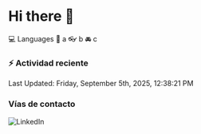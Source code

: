 # Hi there 👋

:computer: Languages
:pencil: a
:eyeglasses: b
:oncoming_automobile: c

### :zap: Actividad reciente
<!--RECENT_ACTIVITY:start-->
<!--RECENT_ACTIVITY:end-->
<!--RECENT_ACTIVITY:last_update-->
Last Updated: Friday, September 5th, 2025, 12:38:21 PM
<!--RECENT_ACTIVITY:last_update_end-->

### Vías de contacto

![LinkedIn](https://www.linkedin.com/in/irving-hernández-226846205/)

